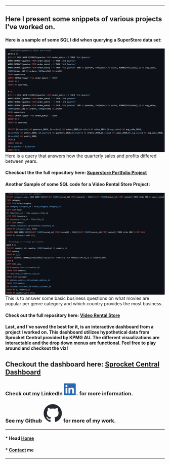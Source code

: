 ---
## Here I present some snippets of various projects I've worked on.

#### Here is a sample of some SQL I did when querying a SuperStore data set:
![SuperStore Sample](./assets/images/superstore_sample.png)
Here is a query that answers how the quarterly sales and profits differed between years.
#### Checkout the the full repository here: [Superstore Portfolio Project](https://github.com/jdjustus94/SuperstorePortfolioProject/blob/main/Superstore_Portfolio_Project.sql)

#### Another Sample of some SQL code for a Video Rental Store Project:
![Video Rental Sample](./assets/images/video_store_sample.png)
This is to answer some basic business questions on what movies are popular per genre category and which country provides the most business. 
#### Check out the full repository here: [Video Rental Store](https://github.com/jdjustus94/Video-Store/blob/main/video_rental_store.sql)

#### Last, and I've saved the best for it, is an interactive dashboard from a project I worked on. This dashboard utilizes hypothetical data from Sprocket Central provided by KPMG AU. The different visualizations are interactable and the drop down menus are functional. Feel free to play around and checkout the viz!

## Checkout the dashboard here: [Sprocket Central Dashboard](https://jdjustus94.github.io/Sprocket-Central-Customer-Spending-Breakdown/)

### Check out my LinkedIn [![LinkedIn](assets/images/LI-In-Bug.png)](https://www.linkedin.com/in/joshua-justus/) for more information.                               
### See my Github [![GitHub](assets/images/github-mark.png)](https://github.com/jdjustus94) for more of my work.

__________________________________

#### * Head [Home](./README.md)
#### * [Contact](./contact.md) me
__________________________________
